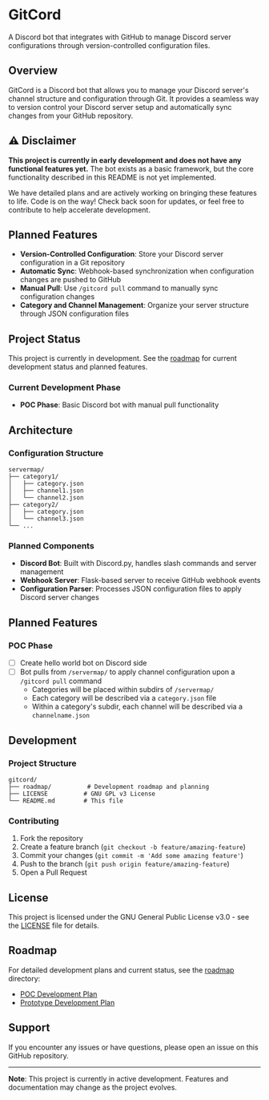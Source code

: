 # GitCord

A Discord bot that integrates with GitHub to manage Discord server configurations through version-controlled configuration files.

## Overview

GitCord is a Discord bot that allows you to manage your Discord server's channel structure and configuration through Git. It provides a seamless way to version control your Discord server setup and automatically sync changes from your GitHub repository.

## ⚠️ Disclaimer

**This project is currently in early development and does not have any functional features yet.** The bot exists as a basic framework, but the core functionality described in this README is not yet implemented. 

We have detailed plans and are actively working on bringing these features to life. Code is on the way! Check back soon for updates, or feel free to contribute to help accelerate development.


## Planned Features

- **Version-Controlled Configuration**: Store your Discord server configuration in a Git repository
- **Automatic Sync**: Webhook-based synchronization when configuration changes are pushed to GitHub
- **Manual Pull**: Use `/gitcord pull` command to manually sync configuration changes
- **Category and Channel Management**: Organize your server structure through JSON configuration files

## Project Status

This project is currently in development. See the [roadmap](./roadmap/) for current development status and planned features.

### Current Development Phase

- **POC Phase**: Basic Discord bot with manual pull functionality

## Architecture

### Configuration Structure

```
servermap/
├── category1/
│   ├── category.json
│   ├── channel1.json
│   └── channel2.json
├── category2/
│   ├── category.json
│   └── channel3.json
└── ...
```

### Planned Components

- **Discord Bot**: Built with Discord.py, handles slash commands and server management
- **Webhook Server**: Flask-based server to receive GitHub webhook events
- **Configuration Parser**: Processes JSON configuration files to apply Discord server changes

## Planned Features

### POC Phase
- [ ] Create hello world bot on Discord side
- [ ] Bot pulls from `/servermap/` to apply channel configuration upon a `/gitcord pull` command
  - Categories will be placed within subdirs of `/servermap/`
  - Each category will be described via a `category.json` file
  - Within a category's subdir, each channel will be described via a `channelname.json`

## Development

### Project Structure
```
gitcord/
├── roadmap/          # Development roadmap and planning
├── LICENSE          # GNU GPL v3 License
└── README.md        # This file
```

### Contributing

1. Fork the repository
2. Create a feature branch (`git checkout -b feature/amazing-feature`)
3. Commit your changes (`git commit -m 'Add some amazing feature'`)
4. Push to the branch (`git push origin feature/amazing-feature`)
5. Open a Pull Request

## License

This project is licensed under the GNU General Public License v3.0 - see the [LICENSE](LICENSE) file for details.

## Roadmap

For detailed development plans and current status, see the [roadmap](./roadmap/) directory:
- [POC Development Plan](./roadmap/poc.md)
- [Prototype Development Plan](./roadmap/prototype.md)

## Support

If you encounter any issues or have questions, please open an issue on this GitHub repository.

---

**Note**: This project is currently in active development. Features and documentation may change as the project evolves. 